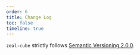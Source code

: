 ```yaml
---
order: 6
title: Change Log
toc: false
timeline: true
---
```


`zeal-cube` strictly follows [Semantic Versioning 2.0.0](http://semver.org/).